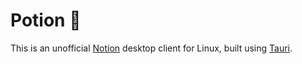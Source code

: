 # Potion 🍲

This is an unofficial [Notion](https://notion.so) desktop client for Linux, built using [Tauri](https://tauri.app).
